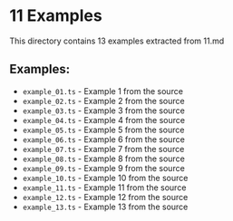 # 11 Examples

This directory contains 13 examples extracted from 11.md

## Examples:
- `example_01.ts` - Example 1 from the source
- `example_02.ts` - Example 2 from the source
- `example_03.ts` - Example 3 from the source
- `example_04.ts` - Example 4 from the source
- `example_05.ts` - Example 5 from the source
- `example_06.ts` - Example 6 from the source
- `example_07.ts` - Example 7 from the source
- `example_08.ts` - Example 8 from the source
- `example_09.ts` - Example 9 from the source
- `example_10.ts` - Example 10 from the source
- `example_11.ts` - Example 11 from the source
- `example_12.ts` - Example 12 from the source
- `example_13.ts` - Example 13 from the source
